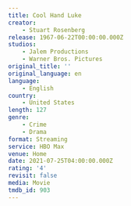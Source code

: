 ```yaml
---
title: Cool Hand Luke
creator:
    - Stuart Rosenberg
release: 1967-06-22T00:00:00.000Z
studios:
    - Jalem Productions
    - Warner Bros. Pictures
original_title: ''
original_language: en
language:
    - English
country:
    - United States
length: 127
genre:
    - Crime
    - Drama
format: Streaming
service: HBO Max
venue: Home
date: 2021-07-25T04:00:00.000Z
rating: '4'
revisit: false
media: Movie
tmdb_id: 903
---
```




